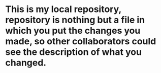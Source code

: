 # This is my local repository, repository is nothing but a file in which you put the changes you made, so other collaborators could see the description of what you changed.
